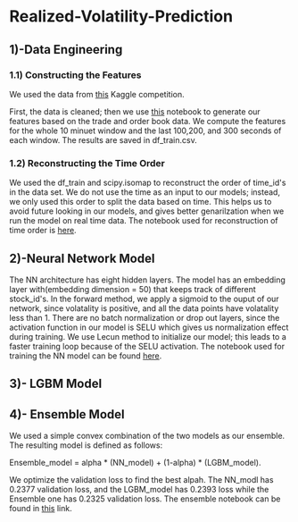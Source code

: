# Realized-Volatility-Prediction

## 1)-Data Engineering

### 1.1) Constructing the Features
We used the data from [this](https://www.kaggle.com/competitions/optiver-realized-volatility-prediction/data) Kaggle competition. 

First, the data is cleaned; then we use [this](https://github.com/alins95/Realized-Volatility-Prediction/blob/main/code/feature_eng_notebook.ipynb) notebook to generate our features based on the trade and order book data. We compute the features for the whole 10 minuet window and the last 100,200, and 300 seconds of each window. The results are saved in df_train.csv.

### 1.2) Reconstructing the Time Order
We used the df_train and scipy.isomap to reconstruct the order of time_id's in the data set. We do not use the time as an input to our models; instead, we only used this order to split the data based on time. This helps us to avoid future looking in our models, and gives better genarilzation when we run the model on real time data. The notebook used for reconstruction of time order is [here](https://github.com/alins95/Realized-Volatility-Prediction/blob/main/code/recovering_time.ipynb).

## 2)-Neural Network Model

The NN architecture has eight hidden layers. The model has an embedding layer with(embedding dimension = 50) that keeps track of different stock_id's. In the forward method, we apply a sigmoid to the ouput of our network, since volatality is positive, and all the data points have volatality less than 1. There are no batch normalization or drop out layers, since the activation function in our model is SELU which gives us normalization effect during training. We use Lecun method to initialize our model; this leads to a faster training loop because of the SELU activation. The notebook used for training the NN model can be found [here](https://github.com/alins95/Realized-Volatility-Prediction/blob/main/code/Neural_Net_Model.ipynb).

## 3)- LGBM Model

## 4)- Ensemble Model
We used a simple convex combination of the two models as our ensemble. The resulting model is defined as follows:

Ensemble_model = alpha * (NN_model) + (1-alpha) * (LGBM_model).

We optimize the validation loss to find the best alpah. The NN_modl has 0.2377 validation loss, and the LGBM_model has 0.2393 loss while the Ensemble one has 0.2325 validation loss. The ensemble notebook can be found in [this](https://github.com/alins95/Realized-Volatility-Prediction/blob/main/code/Ensemble.ipynb) link.
 
